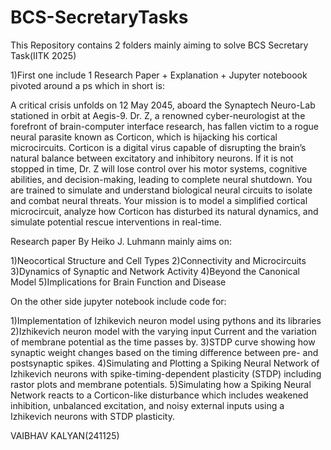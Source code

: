 # BCS-SecretaryTasks
This Repository contains 2 folders mainly aiming to solve BCS Secretary Task(IITK 2025)

1)First one include 1 Research Paper + Explanation + Jupyter noteboook pivoted around a ps which in short is:

A critical crisis unfolds on 12 May 2045, aboard the Synaptech Neuro-Lab stationed in orbit at Aegis-9. Dr. Z, a renowned cyber-neurologist at the forefront of brain-computer interface research, has fallen victim to a rogue neural parasite known as Corticon, which is hijacking his cortical microcircuits.
Corticon is a digital virus capable of disrupting the brain’s natural balance between excitatory and inhibitory neurons. If it is not stopped in time, Dr. Z will lose control over his motor systems, cognitive abilities, and decision-making, leading to complete neural shutdown. You are trained to simulate and understand biological neural circuits to isolate and combat neural threats. Your mission is to model a simplified cortical microcircuit, analyze how Corticon has disturbed its natural dynamics, and simulate potential rescue interventions in real-time.

Research paper By Heiko J. Luhmann mainly aims on:

1)Neocortical Structure and Cell Types
2)Connectivity and Microcircuits
3)Dynamics of Synaptic and Network Activity
4)Beyond the Canonical Model
5)Implications for Brain Function and Disease

On the other side jupyter notebook include code for:

1)Implementation of Izhikevich neuron model using pythons and its libraries
2)Izhikevich neuron model with the varying input Current and the variation of membrane potential as the time passes by.
3)STDP curve showing how synaptic weight changes based on the timing difference between pre- and postsynaptic spikes.
4)Simulating and Plotting a Spiking Neural Network of Izhikevich neurons with spike-timing-dependent plasticity (STDP) including rastor plots and membrane potentials.
5)Simulating how a Spiking Neural Network reacts to a Corticon-like disturbance which includes weakened inhibition, unbalanced excitation, and noisy external inputs using a Izhikevich neurons with STDP plasticity.



VAIBHAV KALYAN(241125)
